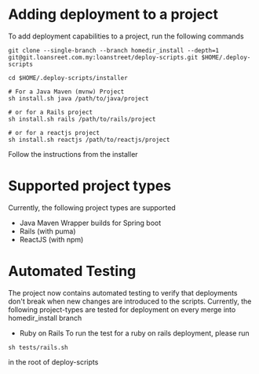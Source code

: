 # Adding deployment to a project

To add deployment capabilities to a project, run the following commands
```
git clone --single-branch --branch homedir_install --depth=1 git@git.loansreet.com.my:loanstreet/deploy-scripts.git $HOME/.deploy-scripts

cd $HOME/.deploy-scripts/installer

# For a Java Maven (mvnw) Project
sh install.sh java /path/to/java/project

# or for a Rails project
sh install.sh rails /path/to/rails/project

# or for a reactjs project
sh install.sh reactjs /path/to/reactjs/project
```
Follow the instructions from the installer

# Supported project types
Currently, the following project types are supported
- Java Maven Wrapper builds for Spring boot
- Rails (with puma)
- ReactJS (with npm)

# Automated Testing
The project now contains automated testing to verify that deployments don't break when new changes are introduced to the scripts.
Currently, the following project-types are tested for deployment on every merge into homedir_install branch

- Ruby on Rails
To run the test for a ruby on rails deployment, please run
```
sh tests/rails.sh
```
in the root of deploy-scripts